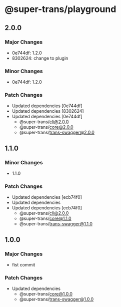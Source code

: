 # @super-trans/playground

## 2.0.0

### Major Changes

- 0e744df: 1.2.0
- 8302624: change to plugin

### Minor Changes

- 0e744df: 1.2.0

### Patch Changes

- Updated dependencies [0e744df]
- Updated dependencies [8302624]
- Updated dependencies [0e744df]
  - @super-trans/cli@2.0.0
  - @super-trans/core@2.0.0
  - @super-trans/trans-swagger@2.0.0

## 1.1.0

### Minor Changes

- 1.1.0

### Patch Changes

- Updated dependencies [ecb74f0]
- Updated dependencies
- Updated dependencies [ecb74f0]
  - @super-trans/cli@2.0.0
  - @super-trans/core@1.1.0
  - @super-trans/trans-swagger@1.1.0

## 1.0.0

### Major Changes

- fist commit

### Patch Changes

- Updated dependencies
  - @super-trans/core@1.0.0
  - @super-trans/trans-swagger@1.0.0
